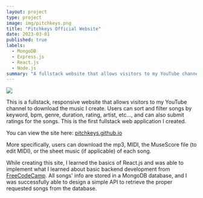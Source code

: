 ```yaml
---
layout: project
type: project
image: img/pitchkeys.png
title: "Pitchkeys Official Website"
date: 2023-03-01
published: true
labels:
  - MongoDB
  - Express.js
  - React.js
  - Node.js
summary: "A fullstack website that allows visitors to my YouTube channel to download the music I create and transcribe."
---
```


<img class="img-fluid" src="../img/pitchkeyslogo.jpeg">

This is a fullstack, responsive website that allows visitors to my YouTube channel to download the music I create. Users can sort and filter songs by keyword, bpm, genre, duration, rating, artist, etc..., and can also submit ratings for the songs. This is the first fullstack web application I created.

You can view the site here: [pitchkeys.github.io](https://pitchkeys.github.io/)

More specifically, users can download the mp3, MIDI, the MuseScore file (to edit MIDI), or the sheet music (if applicable) of each song.

While creating this site, I learned the basics of React.js and was able to implement what I learned about basic backend development from [FreeCodeCamp](https://freecodecamp.org). All songs' info are stored in a MongoDB database, and I was successfully able to design a simple API to retrieve the proper requested songs from the database.
